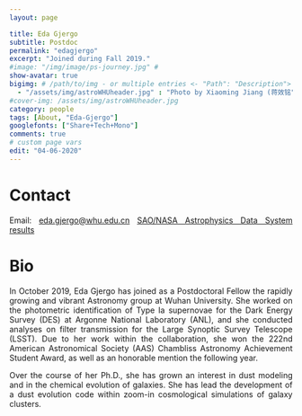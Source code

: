 ```yaml
---
layout: page

title: Eda Gjergo
subtitle: Postdoc
permalink: "edagjergo"
excerpt: "Joined during Fall 2019."
#image: "/img/image/ps-journey.jpg" # 
show-avatar: true
bigimg:	# /path/to/img - or multiple entries <- "Path": "Description">
  - "/assets/img/astroWHUheader.jpg" : "Photo by Xiaoming Jiang (蒋效铭"
#cover-img: /assets/img/astroWHUheader.jpg
category: people
tags: [About, "Eda-Gjergo"]
googlefonts: ["Share+Tech+Mono"]
comments: true
# custom page vars
edit: "04-06-2020"
---
```


<style>
body {
text-align: justify}
</style>

# Contact
Email: eda.gjergo@whu.edu.cn
[SAO/NASA Astrophysics Data System results](https://ui.adsabs.harvard.edu/search/q=author%3A%22gjergo%2C%20e%22&sort=date%20desc%2C%20bibcode%20desc&p_=0)

# Bio

 In October 2019, Eda Gjergo has joined as a Postdoctoral Fellow the rapidly growing and vibrant Astronomy group at Wuhan University. She worked on the photometric identification of Type Ia supernovae for the Dark Energy Survey (DES) at Argonne National Laboratory (ANL), and she conducted analyses on filter transmission for the Large Synoptic Survey Telescope (LSST). Due to her work within the collaboration, she won the 222nd American Astronomical Society (AAS) Chambliss Astronomy Achievement Student Award, as well as an honorable mention the following year.

Over the course of her Ph.D., she has grown an interest in dust modeling and in the chemical evolution of galaxies. She has lead the development of a dust evolution code within zoom-in cosmological simulations of galaxy clusters.
